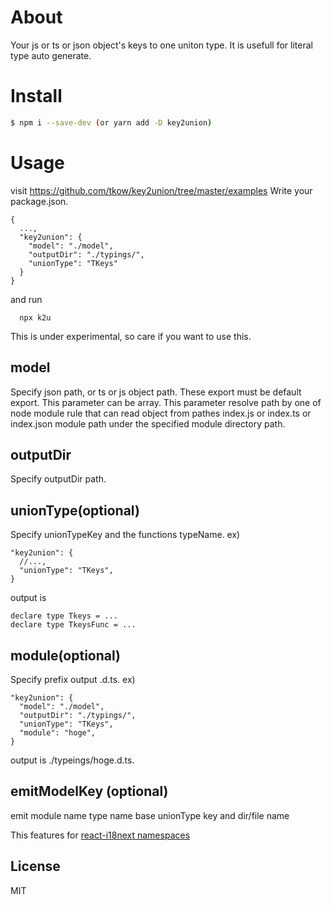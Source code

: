 # About

Your js or ts or json object's keys to one uniton type. It is usefull for literal type auto generate.

# Install


```sh
$ npm i --save-dev (or yarn add -D key2union)
```

# Usage

visit https://github.com/tkow/key2union/tree/master/examples
Write your package.json.

```
{
  ...,
  "key2union": {
    "model": "./model",
    "outputDir": "./typings/",
    "unionType": "TKeys"
  }
}
```

and run

```
  npx k2u
```

This is under experimental, so care  if you want to use this.

## model

Specify json path, or ts or js object path.
These export must be default export.
This parameter can be array.
This parameter resolve path by one of node module rule that can read object from pathes index.js or index.ts or index.json module path under the specified module directory path.

## outputDir

Specify outputDir path.

## unionType(optional)

Specify unionTypeKey and the functions typeName.
ex)
```
"key2union": {
  //...,
  "unionType": "TKeys",
}
```
output is
```
declare type Tkeys = ...
declare type TkeysFunc = ...
```

## module(optional)

Specify prefix output .d.ts.
ex)
```
"key2union": {
  "model": "./model",
  "outputDir": "./typings/",
  "unionType": "TKeys",
  "module": "hoge",
}
```
output is ./typeings/hoge.d.ts.

## emitModelKey (optional)

emit module name type name base unionType key and dir/file name

This features for [react-i18next namespaces](https://react.i18next.com/legacy-v9/withnamespaces#withnamespaces-options)


## License

MIT
